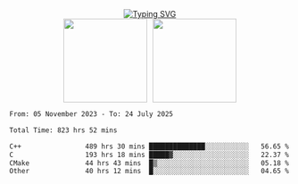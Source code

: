 <!--START_SECTION:console-->
<div align="center">
  <a href="https://git.io/typing-svg">
    <img src="https://readme-typing-svg.demolab.com/?lines=Hello+There+!;Happy+Coding+!&size=28&color=0F62FE&center=true&font=Fira+Code" alt="Typing SVG" />
  </a>
</div>
<!--END_SECTION:console-->

<div align="center" style="display: flex; justify-content: center; gap: 10px; flex-wrap: wrap;">
  <img 
    src="https://github-readme-stats.vercel.app/api?username=gotorion&hide_title=true&hide_border=true&show_icons=true&line_height=21&text_color=000&icon_color=000&bg_color=0,ea6161,ffc64d,fffc4d,52fa5a&theme=graywhite" 
    height="150"
  />
  <img 
    src="https://github-readme-stats.vercel.app/api/top-langs/?username=gotorion&hide_title=true&hide_border=true&layout=compact&langs_count=6&text_color=000&icon_color=fff&bg_color=0,52fa5a,4dfcff,c64dff&theme=graywhite" 
    height="150"
  />
</div>
<!--START_SECTION:waka-->

```txt
From: 05 November 2023 - To: 24 July 2025

Total Time: 823 hrs 52 mins

C++                489 hrs 30 mins ██████████████░░░░░░░░░░░   56.65 %
C                  193 hrs 18 mins █████▓░░░░░░░░░░░░░░░░░░░   22.37 %
CMake              44 hrs 43 mins  █▒░░░░░░░░░░░░░░░░░░░░░░░   05.18 %
Other              40 hrs 12 mins  █░░░░░░░░░░░░░░░░░░░░░░░░   04.65 %
```

<!--END_SECTION:waka-->
